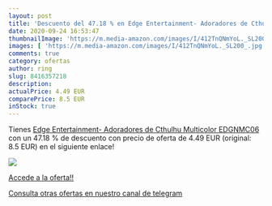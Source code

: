 ```yaml
---
layout: post
title: 'Descuento del 47.18 % en Edge Entertainment- Adoradores de Cthulh'
date: 2020-09-24 16:53:47
thumbnailImage: 'https://m.media-amazon.com/images/I/412TnQNmYoL._SL200_.jpg'
images: [ 'https://m.media-amazon.com/images/I/412TnQNmYoL._SL200_.jpg' ]
comments: true
category: ofertas
author: ring
slug: 8416357218
description:
actualPrice: 4.49 EUR
comparePrice: 8.5 EUR
inStock: true
---
```


Tienes [Edge Entertainment- Adoradores de Cthulhu  Multicolor  EDGNMC06 ](https://www.amazon.com/dp/8416357218/?tag=redken08-20) con un 47.18 % de descuento con precio de oferta de 4.49 EUR (original: 8.5 EUR) en el siguiente enlace!

[![](https://m.media-amazon.com/images/I/412TnQNmYoL._SL200_.jpg)](https://www.amazon.com/dp/8416357218/?tag=redken08-20)

[Accede a la oferta!!](https://www.amazon.com/dp/8416357218/?tag=redken08-20)

[Consulta otras ofertas en nuestro canal de telegram](https://t.me/s/ofertas25)
